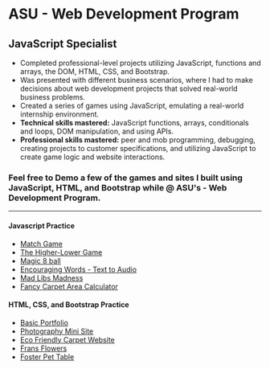 # ASU - Web Development Program 
## JavaScript Specialist								       	
- Completed professional-level projects utilizing JavaScript, functions and arrays, the DOM, HTML, CSS, and Bootstrap.
- Was presented with different business scenarios, where I had to make decisions about web development projects that solved real-world business problems.
- Created a series of games using JavaScript, emulating a real-world internship environment.
- **Technical skills mastered:** JavaScript functions, arrays, conditionals and loops, DOM manipulation, and using APIs. 
- **Professional skills mastered:** peer and mob programming, debugging, creating projects to customer specifications, and utilizing JavaScript to create game logic and website interactions.


### Feel free to Demo a few of the games and sites I built using JavaScript, HTML, and Bootstrap while @ ASU's - Web Development Program.
---
#### Javascript Practice
- [Match Game](https://WD2-Module-9-Final-03-Project-Game-3-Match-Game-jaguzma7.asuwd1su21.repl.co)
- [The Higher-Lower Game](https://wd2-module-7-midterm-00-project-game-2-higherlo-jaguzma7.asuwd1su21.repl.co/)
- [Magic 8 ball](https://wd2-module-7-midterm-00-project-game-1-magic8ba-jaguzma7.asuwd1su21.repl.co/)
- [Encouraging Words - Text to Audio](https://wd2-module-4-00-skill-builder-words-of-encourage-jaguzma7.asuwd1su21.repl.co/)
- [Mad Libs Madness](https://wd2-module-3-00-skill-builder-mad-libs-madness-jaguzma7.asuwd1su21.repl.co/)
- [Fancy Carpet Area Calculator](https://WD2-Module-2-00-Skill-Builder-Fancy-Carpet-Calcu-jaguzma7.asuwd1su21.repl.co)

#### HTML, CSS, and Bootstrap Practice
- [Basic Portfolio](https://module-8-11-project-milestone-1-hero-and-mission-jaguzma7.asuwd1su21.repl.co/)
- [Photography Mini Site](https://Module-7-06-SkillBuilder-Photography-Website-jaguzma7.asuwd1su21.repl.co)
- [Eco Friendly Carpet Website](https://module-5-07-skillbuilder-eco-friendly-carpet-cle-jaguzma7.asuwd1su21.repl.co/)
- [Frans Flowers](https://module-4-05-skillbuilder-frans-flowers-jaguzma7.asuwd1su21.repl.co/)
- [Foster Pet Table](https://module-3-04-skillbuilder-foster-pet-registration-jaguzma7.asuwd1su21.repl.co/)

